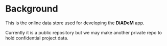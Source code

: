 # Background
This is the online data store used for developing the **DiADeM** app.

Currently it is a public repository but we may make another private repo to hold confidential project data.
